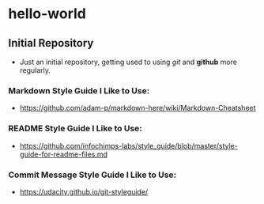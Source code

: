 # hello-world
## Initial Repository
  + Just an initial repository, getting used to using _git_ and **github** more regularly.

### Markdown Style Guide I Like to Use:
  + https://github.com/adam-p/markdown-here/wiki/Markdown-Cheatsheet

### README Style Guide I Like to Use:
  + https://github.com/infochimps-labs/style_guide/blob/master/style-guide-for-readme-files.md

### Commit Message Style Guide I Like to Use:
  + https://udacity.github.io/git-styleguide/
